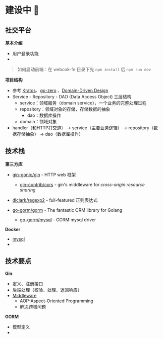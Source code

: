 # 建设中 🔨

## 社交平台

**基本介绍**

* 用户登录功能
* 

> 如何启动前端：在 webook-fe 目录下先 `npm install` 后 `npm run dev`

**项目结构**

* 参考 [Kratos](https://go-kratos.dev/)、[go-zero](https://go-zero.dev/) 、[Domain-Driven Design](https://zhuanlan.zhihu.com/p/91525839)
* Service - Repository - DAO (Data Access Object) 三层结构 
  * service：领域服务（domain service），一个业务的完整处理过程
  * repository：领域对象的存储，存储数据的抽象
    * dao：数据库操作
  * domain：领域对象
* handler（和HTTP打交道） → service（主要业务逻辑） → repository（数据存储抽象） → dao（数据库操作）

## 技术栈

**第三方库**

* [gin-gonic/gin](https://github.com/gin-gonic/gin) - HTTP web 框架
  * [gin-contrib/cors](https://github.com/gin-contrib/cors) -  gin's middleware for *cross-origin resource sharing*

* [dlclark/regexp2](https://github.com/dlclark/regexp2) - full-featured 正则表达式

* [go-gorm/gorm](https://github.com/go-gorm/gorm) - The fantastic ORM library for Golang
  * [go-gorm/mysql](https://github.com/go-gorm/mysql) - GORM mysql driver

**Docker**

* [mysql](https://hub.docker.com/_/mysql)
* 

## 技术要点

**Gin**

* 定义、注册接口
* 后端处理（校验、处理、返回响应）
* [Middleware](https://github.com/gin-gonic/contrib)
  * AOP-Aspect-Oriented Programming
  * 解决跨域问题

**GORM**

* 模型定义
* 
